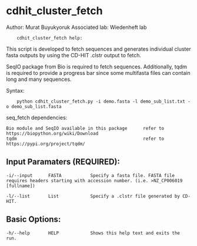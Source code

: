 # cdhit_cluster_fetch

Author: Murat Buyukyoruk
Associated lab: Wiedenheft lab

        cdhit_cluster_fetch help:

This script is developed to fetch sequences and generates individual cluster fasta outputs by using the CD-HIT .clstr output to fetch. 

SeqIO package from Bio is required to fetch sequences. Additionally, tqdm is required to provide a progress bar since some multifasta files can contain long and many sequences.
        
Syntax:

        python cdhit_cluster_fetch.py -i demo.fasta -l demo_sub_list.txt -o demo_sub_list.fasta

seq_fetch dependencies:

	Bio module and SeqIO available in this package      refer to https://biopython.org/wiki/Download
	tqdm                                                refer to https://pypi.org/project/tqdm/
	
Input Paramaters (REQUIRED):
----------------------------
	-i/--input		FASTA			Specify a fasta file. FASTA file requires headers starting with accession number. (i.e. >NZ_CP006019 [fullname])

	-l/--list		List			Specify a .clstr file generated by CD-HIT.
	
Basic Options:
--------------
	-h/--help		HELP			Shows this help text and exits the run.

